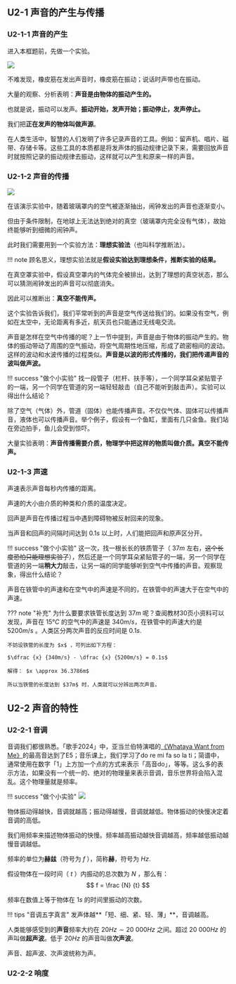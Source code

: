 ## U2-1 声音的产生与传播



### U2-1-1 声音的产生

进入本框题前，先做一个实验。 

![](https://pic.imgdb.cn/item/664f221bd9c307b7e951f9fa.png)

不难发现，橡皮筋在发出声音时，橡皮筋在振动；说话时声带也在振动。

大量的观察、分析表明：**声音是由物体的振动产生的。**

也就是说，振动可以发声。**振动开始，发声开始；振动停止，发声停止。**

我们把**正在发声的物体叫做声源**。

在人类生活中，智慧的人们发明了许多记录声音的工具。例如：留声机、唱片、磁带、存储卡等。这些工具的本质都是将发声体的振动规律记录下来，需要回放声音时就按照记录的振动规律去振动，这样就可以产生和原来一样的声音。



### U2-1-2 声音的传播

![](https://pic.imgdb.cn/item/6650094fd9c307b7e9172574.png)

在该演示实验中，随着玻璃罩内的空气被逐渐抽出，闹钟发出的声音也逐渐变小。

但由于条件限制，在地球上无法达到绝对的真空（玻璃罩内完全没有气体），故始终能够听到细微的闹钟声。

此时我们需要用到一个实验方法：**理想实验法**（也叫科学推断法）。

!!! note
    顾名思义，理想实验法就是**假设实验达到理想条件，推断实验的结果。**

在真空罩实验中，假设真空罩内的气体完全被排出，达到了理想的真空状态，那么可以猜测闹钟发出的声音可以彻底消失。

因此可以推断出：**真空不能传声。**

这个实验告诉我们，我们平常听到的声音是空气传送给我们的。如果没有空气，例如在太空中，无论距离有多近，航天员也只能通过无线电交流。

声音是怎样在空气中传播的呢？上一节中提到，声音是由于物体的振动产生的。物体的振动带动了周围的空气振动，将空气周期性地压缩，形成了疏密相间的波动。这样的波动和水波传播的过程类似。**声音是以波的形式传播的，我们把传递声音的波叫做声波。**

!!! success "做个小实验"
    找一段管子（栏杆、扶手等），一个同学耳朵紧贴管子的一端，另一个同学在管道的另一端轻轻敲击（自己不能听到敲击声）。实验可以得出什么结论？

除了空气（气体）外，管道（固体）也能传播声音。不仅仅气体、固体可以传播声音，液体也可以传播声音。举个例子，假设有一个鱼缸，里面有几只金鱼。我们站在旁边拍手，鱼儿会受到惊吓。

大量实验表明：**声音传播需要介质，物理学中把这样的物质叫做介质。真空不能传声。**

### U2-1-3 声速

声速表示声音每秒内传播的距离。

声速的大小由介质的种类和介质的温度决定。

回声是声音在传播过程当中遇到障碍物被反射回来的现象。

当声音和回声的间隔时间达到 $0.1s$ 以上时，人们能把回声和原声区分开。

!!! success "做个小实验"
    这一次，找一根长长的铁质管子（ $37m$ 左右，~~这个长度恐怕只能理想实验了~~），然后还是一个同学耳朵紧贴管子的一端，另一个同学在管道的另一端**稍大力**敲击，让另一端的同学能够听到空气中传播的声音。观察现象，得出什么结论？

声音在铁管中的声速和在空气中的声速是不同的，在铁管中的声速大于在空气中的声速。

??? note "补充"
    为什么要要求铁管长度达到 $37m$ 呢？查阅教材30页小资料可以发现，声音在 $15°C$ 的空气中的声速是 $340m/s$，在铁管中的声速大约是 $5200m/s$ 。人类区分两次声音的反应时间是 $0.1s.$

    不妨设铁管的长度为 $x$ ，可列出如下方程：
    
    $\dfrac {x} {340m/s} - \dfrac {x} {5200m/s} = 0.1s$
    
    解得： $x \approx 36.3786m$
    
    所以当铁管的长度达到 $37m$ 时，人类就可以分辨出两次声音。

## U2-2 声音的特性

### U2-2-1 音调

音调我们都很熟悉。「歌手2024」中，亚当兰伯特演唱的<a href="https://www.bilibili.com/video/BV1GU411d7ur/" target="_blank">《Whataya Want from Me》</a>的最高音达到了E5；音乐课上，我们学习了do re mi fa so la ti；简谱中，通常使用在数字「1」上方加一个点的方式来表示「高音do」，等等。这么多的表示方法，如果没有一个统一的、绝对的物理量来表示音调，音乐世界将会陷入混乱。这个物理量就是频率。

!!! success "做个小实验"
    ![](https://pic.imgdb.cn/item/665eedda5e6d1bfa05539e0f.png)

物体振动得越快，音调就越高；振动得越慢，音调就越低。物体振动的快慢决定着音调的高低。

我们用频率来描述物体振动的快慢。频率越高振动越快音调越高，频率越低振动越慢音调越低。

频率的单位为**赫兹**（符号为 $f$ ），简称**赫**，符号为 $Hz.$

假设物体在一段时间（ $t$ ）内振动的总次数为 $N$ ，那么有：
$$
f = \frac {N} {t}
$$

频率在数值上等于物体在 $1s$ 的时间里振动的次数。

!!! tips "音调五字真言"
    发声体越**「短、细、紧、轻、薄」**，音调越高。

人类能够感受到的**声音**频率大约在 $20Hz \sim 20 \  000Hz$ 之间。超过 $20 \  000Hz$ 的声叫做**超声波**。低于 $20 Hz$ 的声音叫做**次声波**。

声音、超声波、次声波统称为声。

### U2-2-2 响度

